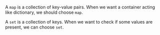 A `map` is a collection of key-value pairs. When we want a container acting like dictionary, we should choose `map`.

A `set` is a collection of keys. When we want to check if some values are present, we can choose `set`.
